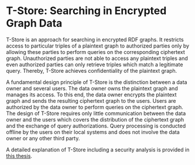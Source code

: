 # T-Store: Searching in Encrypted Graph Data

T-Store is an approach for searching in encrypted RDF graphs. It restricts access to particular triples of a plaintext graph to authorized parties only by allowing these parties to perform queries on the corresponding ciphertext graph. Unauthorized parties are not able to access any plaintext triples and even authorized parties can only retrieve triples which match a legitimate query. Thereby, T-Store achieves confidentiality of the plaintext graph.

A fundamental design principle of T-Store is the distinction between a data owner and several users. The data owner owns the plaintext graph and manages its access. To this end, the data owner encrypts the plaintext graph and sends the resulting ciphertext graph to the users. Users are authorized by the data owner to perform queries on the ciphertext graph. The design of T-Store requires only little communication between the data owner and the users which covers the distribution of the ciphertext graph and the exchange of query authorizations. Query processing is conducted offline by the users on their local systems and does not involve the data owner or any other third party.

A detailed explanation of T-Store including a security analysis is provided in [this thesis](https://kola.opus.hbz-nrw.de/files/1393/thesis.pdf "Download the complete thesis.").
